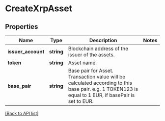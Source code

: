 # CreateXrpAsset

## Properties

Name | Type | Description | Notes
------------ | ------------- | ------------- | -------------
**issuer_account** | **string** | Blockchain address of the issuer of the assets. |
**token** | **string** | Asset name. |
**base_pair** | **string** | Base pair for Asset. Transaction value will be calculated according to this base pair. e.g. 1 TOKEN123 is equal to 1 EUR, if basePair is set to EUR. |

[[Back to API list]](../../README.md#api-endpoints)
